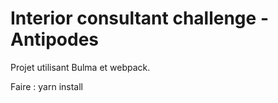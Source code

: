 # Interior consultant challenge - Antipodes

Projet utilisant Bulma et webpack.

Faire :
yarn install
